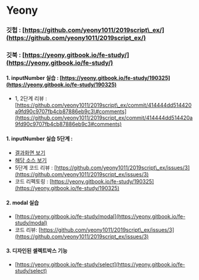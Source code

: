 # Yeony

### 깃헙 : [https://github.com/yeony1011/2019script\_ex/](https://github.com/yeony1011/2019script_ex/)

### 깃북 : [https://yeony.gitbook.io/fe-study/](https://yeony.gitbook.io/fe-study/)

#### 1. inputNumber 실습 : [https://yeony.gitbook.io/fe-study/190325](https://yeony.gitbook.io/fe-study/190325)

* 1, 2단계 리뷰 : [https://github.com/yeony1011/2019script\_ex/commit/414444dd514420a9fd90c9707fb4cb87886eb9c3\#comments](https://github.com/yeony1011/2019script_ex/commit/414444dd514420a9fd90c9707fb4cb87886eb9c3#comments)

#### 1. inputNumber 실습 5단계 : 

* [결과화면 보기](https://yeony1011.github.io/2019script_ex/190325/190325_v2.html)
* [해당 소스 보기](https://github.com/yeony1011/2019script_ex/blob/master/190325/common_v2.js)
* 5단계 코드 리뷰 : [https://github.com/yeony1011/2019script\_ex/issues/3](https://github.com/yeony1011/2019script_ex/issues/3) 
* 코드 리펙토링 : [https://yeony.gitbook.io/fe-study/190325](https://yeony.gitbook.io/fe-study/190325) 

#### 2. modal 실습 

* [https://yeony.gitbook.io/fe-study/modal](https://yeony.gitbook.io/fe-study/modal) 
* 코드 리뷰: [https://github.com/yeony1011/2019script\_ex/issues/3](https://github.com/yeony1011/2019script_ex/issues/3) 

#### 3. 디자인된 셀렉트박스 기능 

* [https://yeony.gitbook.io/fe-study/select](https://yeony.gitbook.io/fe-study/select)



